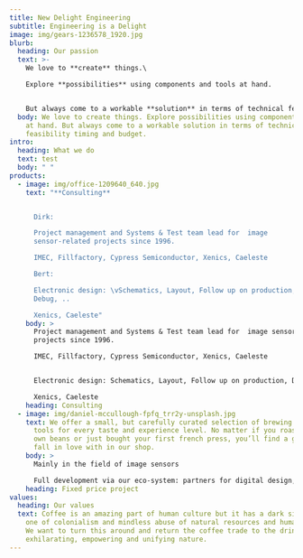 ```yaml
---
title: New Delight Engineering
subtitle: Engineering is a Delight
image: img/gears-1236578_1920.jpg
blurb:
  heading: Our passion
  text: >-
    We love to **create** things.\

    Explore **possibilities** using components and tools at hand.


    But always come to a workable **solution** in terms of technical feasibility timing and budget.
  body: We love to create things. Explore possibilities using components and tools
    at hand. But always come to a workable solution in terms of technical
    feasibility timing and budget.
intro:
  heading: What we do
  text: test
  body: " "
products:
  - image: img/office-1209640_640.jpg
    text: "**Consulting**


      Dirk:

      Project management and Systems & Test team lead for  image
      sensor-related projects since 1996.

      IMEC, Fillfactory, Cypress Semiconductor, Xenics, Caeleste

      Bert:

      Electronic design: \vSchematics, Layout, Follow up on production,
      Debug, ..

      Xenics, Caeleste"
    body: >
      Project management and Systems & Test team lead for  image sensor-related
      projects since 1996.

      IMEC, Fillfactory, Cypress Semiconductor, Xenics, Caeleste


      Electronic design: Schematics, Layout, Follow up on production, Debug, ..

      Xenics, Caeleste
    heading: Consulting
  - image: img/daniel-mccullough-fpfq_trr2y-unsplash.jpg
    text: We offer a small, but carefully curated selection of brewing gear and
      tools for every taste and experience level. No matter if you roast your
      own beans or just bought your first french press, you’ll find a gadget to
      fall in love with in our shop.
    body: >
      Mainly in the field of image sensors

      Full development via our eco-system: partners for digital design, software development and mechanical design. 
    heading: Fixed price project
values:
  heading: Our values
  text: Coffee is an amazing part of human culture but it has a dark side too –
    one of colonialism and mindless abuse of natural resources and human lives.
    We want to turn this around and return the coffee trade to the drink’s
    exhilarating, empowering and unifying nature.
---
```

